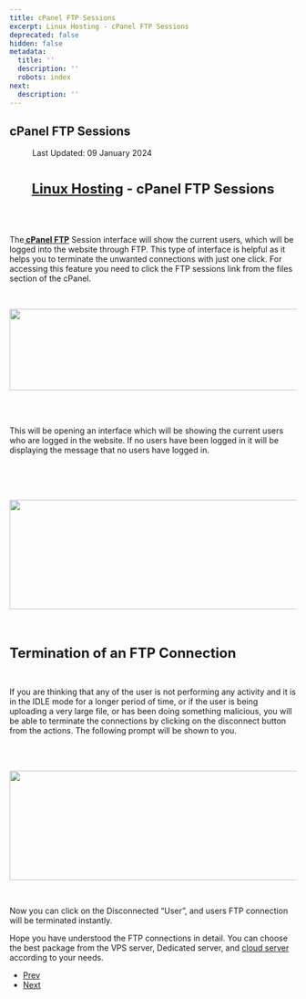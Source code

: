 ```yaml
---
title: cPanel FTP Sessions
excerpt: Linux Hosting - cPanel FTP Sessions
deprecated: false
hidden: false
metadata:
  title: ''
  description: ''
  robots: index
next:
  description: ''
---
```

<div class="page-header">
<h2 itemprop="headline">
cPanel FTP Sessions </h2>
</div>
<dl class="article-info muted">
<dt class="article-info-term">
</dt>
<dd class="modified">
<span class="icon-calendar" aria-hidden="true"></span>
<time datetime="2024-01-09T06:51:29+00:00" itemprop="dateModified">
Last Updated: 09 January 2024 </time>
</dd>
</dl>
<div itemprop="articleBody">
<h1 dir="ltr" style="text-align: center;"><a href="https://www.hostingraja.in/"><span style="font-size: x-large;"><strong>Linux Hosting</strong></span></a><span style="font-size: x-large;"><strong> - cPanel FTP Sessions</strong></span></h1>
<br/><br/>
<p dir="ltr">The<a href="/ftp-help/create-ftp-account-in-cpanel"><b> cPanel FTP</b></a> Session interface will show the current users, which will be logged into the website through FTP. This type of interface is helpful as it helps you to terminate the unwanted connections with just one click. For accessing this feature you need to click the FTP sessions link from the files section of the cPanel.</p>
<br/>
<p dir="ltr"><img style="display: block; margin-left: auto; margin-right: auto;" src="https://image.hostingraja.in/images/article/help/15.jpg" width="600" height="143" border="0" /></p>
<br/><br/>
<p dir="ltr">This will be opening an interface which will be showing the current users who are logged in the website. If no users have been logged in it will be displaying the message that no users have logged in.</p>
<br/><br/><br/>
<p dir="ltr"><img style="display: block; margin-left: auto; margin-right: auto;" src="https://image.hostingraja.in/images/article/help/16.png" width="600" height="192" border="0" /></p>
<br/><br/>
<p dir="ltr"><span style="font-size: x-large;"><strong>Termination of an FTP Connection</strong></span></p>
<br/>
<p dir="ltr">If you are thinking that any of the user is not performing any activity and it is in the IDLE mode for a longer period of time, or if the user is being uploading a very large file, or has been doing something malicious, you will be able to terminate the connections by clicking on the disconnect button from the actions. The following prompt will be shown to you.</p>
<br/><br/>
<p dir="ltr"><img style="display: block; margin-left: auto; margin-right: auto;" src="https://image.hostingraja.in/images/article/help/16.png" width="600" height="192" border="0" /></p>
<br/>
<p dir="ltr">Now you can click on the Disconnected “User”, and users FTP connection will be terminated instantly.</p>
<p dir="ltr">Hope you have understood the FTP connections in detail. You can choose the best package from the VPS server, Dedicated server, and <a href="https://www.hostingraja.in/cloud/">cloud server</a> according to your needs.</p>
<div> </div> </div>
<ul class="pager pagenav">
<li class="previous">
<a class="hasTooltip" title="How to Access your website files through FTP?" aria-label="Previous article: How to Access your website files through FTP?" href="/docs/how-to-access-your-website-files-through-ftp" rel="prev">
<span class="icon-chevron-left" aria-hidden="true"></span> <span aria-hidden="true">Prev</span> </a>
</li>
<li class="next">
<a class="hasTooltip" title="Can I Change cPanel and FTP Password in Linux" aria-label="Next article: Can I Change cPanel and FTP Password in Linux" href="/docs/can-i-change-cpanel-and-ftp-password-in-linux" rel="next">
<span aria-hidden="true">Next</span> <span class="icon-chevron-right" aria-hidden="true"></span> </a>
</li>
</ul>
</div>